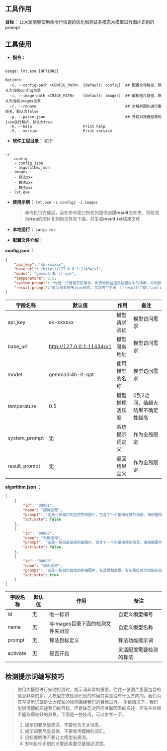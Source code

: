 ## 工具作用

**目标：** 让大家能够使用命令行快速的优化和测试多模态大模型进行图片识别的prompt


## 工具使用

 - **指令：**

```shell

Usage: lvt.exe [OPTIONS]

Options:
  -c, --config-path <CONFIG_PATH>  [default: config]  ## 配置文件路径，默认为当前config目录
  -i, --image-path <IMAGE_PATH>    [default: images]  ## 解析图片路径，默认为当前images目录
  -r, --rename                                        ## 对解析图片进行重命名，默认为false
  -p, --parse-json                                    ## 开启对推理结果的json进行解析，默认为true
  -h, --help                       Print help
  -V, --version                    Print version

```

- **软件工程目录：** 如下

```

-/
  - config
    - config.json
    - algorithm.json
  - images
    - 算法xxx
    - 算法xxx
    - 算法xxx
  - lvt.exe

```

- **使用示例：** `lvt.exe -c config2 -i images`

  > 命令执行完成后，会在命令窗口所在的路径创建**result**文件夹，将检测为**true**的图片复制到文件夹下面，并生成**result.txt**结果文件


- **本地运行：** `cargo run`

- **配置文件介绍：**

**config.json** ：

```json
{
    "api_key": "sk-xxxxxx",
    "base_url": "http://127.0.0.1:11434/v1",
    "model": "gemma3:4b-it-qat",
    "temperature": 0.5,
    "system_prompt": "你是一个智能安防助手，负责分析监控抓拍图片中的场景，并判断是否存在特定的行为或者事件。",
    "result_prompt":"返回结果使用json格式，包含两个字段：\"result\"和\"confidence\"。\"result\"的值为布尔值，true表示存在摆摊经营，false表示不存在；\"confidence\"的值为0到1之间的浮点数，表示判断结果的置信度。"
}

```

| 字段名称      | 默认值                    | 作用           | 备注                             |
| ------------- | ------------------------- | -------------- | -------------------------------- |
| api_key       | sk-xxxxxx                 | 模型请求验证   | 模型访问需求                     |
| base_url      | http://127.0.0.1:11434/v1 | 模型服务地址   | 模型访问需求                     |
| model         | gemma3:4b-it-qat          | 使用模型的名称 | 模型访问需求                     |
| temperature   | 0.5                       | 模型推理活跃度 | 0到2之间，值越大结果不确定性越高 |
| system_prompt | 无                        | 系统提示词定义 | 作为全局限定                     |
| result_prompt | 无                        | 返回结果定义   | 作为全局限定                     |


**algorithm.json** ：

```json
[
    {
        "id": "00001",
        "name": "摆摊经营",
        "prompt": "这是一张路口的监控抓帕图片，包含了一个摆摊经营的场景。请根据图片中的内容，判断是否存在摆摊经营的行为。",
        "activate": false
    },
    {
        "id": "00002",
        "name": "车辆违停",
        "prompt": "这是一张街道监控抓拍图片，包含了一个车辆违停的场景。请根据图片中的内容，判断是否存在车辆违停的行为。",
        "activate": false
    },
    {
        "id": "00003",
        "name": "烟火监测",
        "prompt": "这是一张城市监控的抓拍图片，有近景和远景，有些是红外光抓拍有些是彩光抓拍。根据图片里面的亮光判断是否有烟火，需要注意晚上路灯的干扰。",
        "activate": true
    }
]

```

| 字段名称 | 默认值 | 作用                             | 备注                   |
| -------- | ------ | -------------------------------- | ---------------------- |
| id       | 无     | 唯一标识                         | 自定义模型编号         |
| name     | 无     | 与images目录下面的检测文件夹对应 | 自定义模型名称         |
| prompt   | 无     | 算法目标定义                     | 算法功能提示词         |
| activate | 无     | 是否开启                         | 灵活配置需要检测的算法 |




## 检测提示词编写技巧

> 使用大模型进行安防检测时，提示词非常的重要，往往一张图片里面包含的信息非常的多。大模型在做检测识别的时候其实是没有什么方向的。我们为其写提示词就是让大模型的检测围绕我们的目标进行。
> 多数情况下，我们能够清楚的描述我们的目标，但是缺乏对目标关联因素的描述，所有往往都不能取得较好的效果。下面是一些技巧，可以参考一下。
> 1. 提示词要尽量简洁，不要包含无关信息。
> 2. 提示词要尽量具体，不要使用模糊的词汇。
> 3. 目标要明确不要让大模型去猜测。
> 4. 影响目标识别的关联因素要尽量描述清楚。
